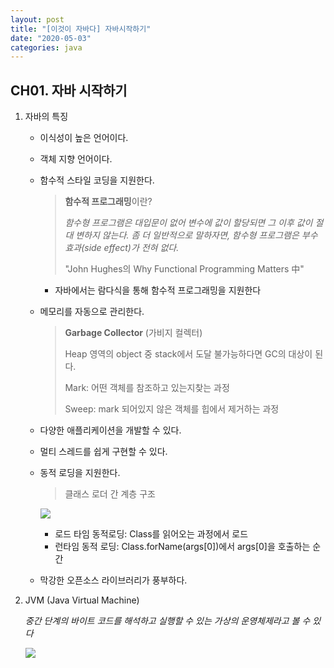 ```yaml
---
layout: post
title: "[이것이 자바다] 자바시작하기"
date: "2020-05-03"
categories: java
---
```


## CH01. 자바 시작하기

1. 자바의 특징

   - 이식성이 높은 언어이다.

     

   - 객체 지향 언어이다.

     

   - 함수적 스타일 코딩을 지원한다.

     > **함수적 프로그래밍**이란?
     >
     > *함수형 프로그램은 대입문이 없어 변수에 값이 할당되면 그 이후 값이 절대  변하지 않는다. 좀 더 일반적으로 말하자면, 함수형 프로그램은 부수 효과(side effect)가 전혀 없다.*
     >
     > "John Hughes의 Why Functional Programming Matters 中"

     - 자바에서는 람다식을 통해 함수적 프로그래밍을 지원한다

     

   - 메모리를 자동으로 관리한다.

     > **Garbage Collector** (가비지 컬렉터)
     >
     > Heap 영역의 object 중 stack에서 도달 불가능하다면 GC의 대상이 된다.
     >
     > Mark: 어떤 객체를 참조하고 있는지찾는 과정
     >
     > Sweep: mark 되어있지 않은 객체를 힙에서 제거하는 과정

     

   - 다양한 애플리케이션을 개발할 수 있다.

     

   - 멀티 스레드를 쉽게 구현할 수 있다.

     

   - 동적 로딩을 지원한다.

     > 클래스 로더 간 계층 구조

     ![](./assets/post-IMG/java01/ClassLoader.png)

     - 로드 타임 동적로딩: Class를 읽어오는 과정에서 로드
     - 런타임 동적 로딩: Class.forName(args[0])에서 args[0]을 호출하는 순간

   - 막강한 오픈소스 라이브러리가 풍부하다.

2. JVM (Java Virtual Machine)

   *중간 단계의 바이트 코드를 해석하고 실행할 수 있는 가상의 운영체제라고 볼 수 있다*

   ![](./assets/post-IMG/java01/JVM.png)



